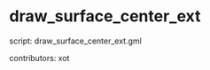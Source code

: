 draw_surface_center_ext
=======================

script: draw_surface_center_ext.gml

contributors: xot
